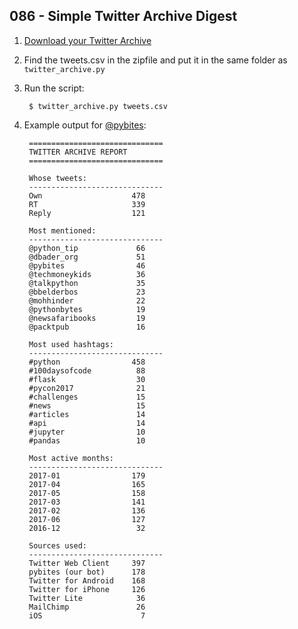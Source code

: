 ## 086 - Simple Twitter Archive Digest

1. [Download your Twitter Archive](https://support.twitter.com/articles/20170160)

2. Find the tweets.csv in the zipfile and put it in the same folder as `twitter_archive.py`

3. Run the script: 

		$ twitter_archive.py tweets.csv

4. Example output for [@pybites](https://twitter.com/pybites): 

		==============================
		TWITTER ARCHIVE REPORT
		==============================

		Whose tweets:
		------------------------------
		Own                    478
		RT                     339
		Reply                  121

		Most mentioned:
		------------------------------
		@python_tip             66
		@dbader_org             51
		@pybites                46
		@techmoneykids          36
		@talkpython             35
		@bbelderbos             23
		@mohhinder              22
		@pythonbytes            19
		@newsafaribooks         19
		@packtpub               16

		Most used hashtags:
		------------------------------
		#python                458
		#100daysofcode          88
		#flask                  30
		#pycon2017              21
		#challenges             15
		#news                   15
		#articles               14
		#api                    14
		#jupyter                10
		#pandas                 10

		Most active months:
		------------------------------
		2017-01                179
		2017-04                165
		2017-05                158
		2017-03                141
		2017-02                136
		2017-06                127
		2016-12                 32

		Sources used:
		------------------------------
		Twitter Web Client     397
		pybites (our bot)      178
		Twitter for Android    168
		Twitter for iPhone     126
		Twitter Lite            36
		MailChimp               26
		iOS                      7
